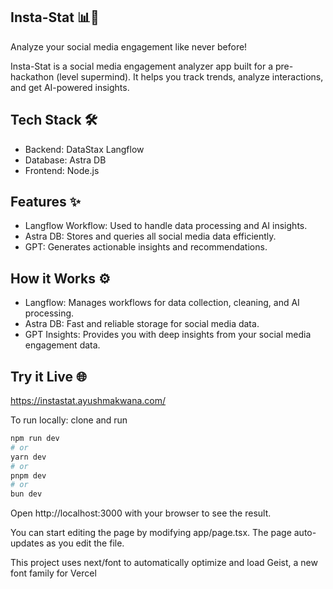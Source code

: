 ## Insta-Stat 📊🚀


Analyze your social media engagement like never before!

Insta-Stat is a social media engagement analyzer app built for a pre-hackathon (level supermind). It helps you track trends, analyze interactions, and get AI-powered insights.
## Tech Stack 🛠️
- Backend: DataStax Langflow
- Database: Astra DB
- Frontend: Node.js

## Features ✨
- Langflow Workflow: Used to handle data processing and AI insights.
- Astra DB: Stores and queries all social media data efficiently.
- GPT: Generates actionable insights and recommendations.

## How it Works ⚙️
- Langflow: Manages workflows for data collection, cleaning, and AI processing.
- Astra DB: Fast and reliable storage for social media data.
- GPT Insights: Provides you with deep insights from your social media engagement data.


## Try it Live 🌐

https://instastat.ayushmakwana.com/





To run locally: clone and run
```bash
npm run dev
# or
yarn dev
# or
pnpm dev
# or
bun dev
```
Open http://localhost:3000 with your browser to see the result.

You can start editing the page by modifying app/page.tsx. The page auto-updates as you edit the file.

This project uses next/font to automatically optimize and load Geist, a new font family for Vercel